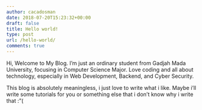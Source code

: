 ```yaml
---
author: cacadosman
date: 2018-07-20T15:23:32+00:00
draft: false
title: Hello world!
type: post
url: /hello-world/
comments: true
---
```


Hi, Welcome to My Blog.
I’m just an ordinary student from Gadjah Mada University, focusing in Computer Science Major. Love coding and all about technology, especially in Web Development, Backend, and Cyber Security.

This blog is absolutely meaningless, i just love to write what i like. Maybe i’ll write some tutorials for you or something else that i don’t know why i write that :”(
